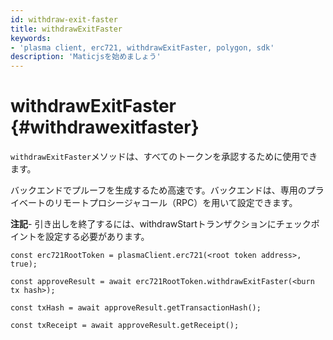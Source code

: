 ```yaml
---
id: withdraw-exit-faster
title: withdrawExitFaster
keywords:
- 'plasma client, erc721, withdrawExitFaster, polygon, sdk'
description: 'Maticjsを始めましょう'
---
```


# withdrawExitFaster {#withdrawexitfaster}

`withdrawExitFaster`メソッドは、すべてのトークンを承認するために使用できます。

バックエンドでプルーフを生成するため高速です。バックエンドは、専用のプライベートのリモートプロシージャコール（RPC）を用いて設定できます。

**注記**- 引き出しを終了するには、withdrawStartトランザクションにチェックポイントを設定する必要があります。

```
const erc721RootToken = plasmaClient.erc721(<root token address>, true);

const approveResult = await erc721RootToken.withdrawExitFaster(<burn tx hash>);

const txHash = await approveResult.getTransactionHash();

const txReceipt = await approveResult.getReceipt();

```
